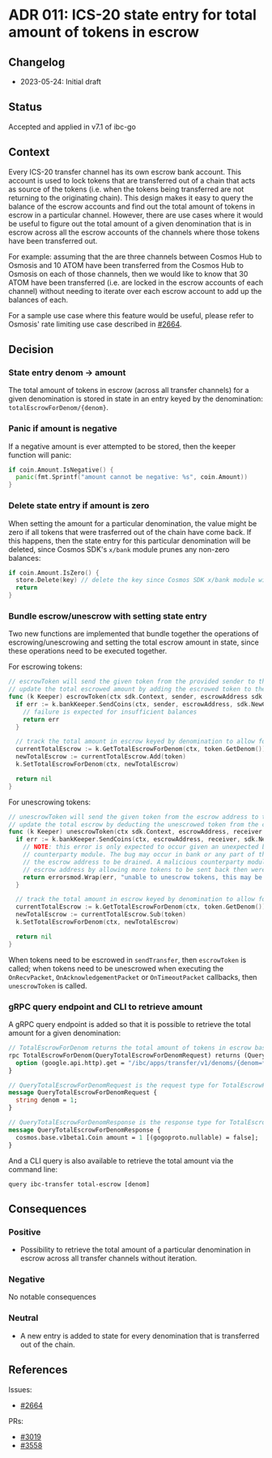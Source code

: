 # ADR 011: ICS-20 state entry for total amount of tokens in escrow

## Changelog

* 2023-05-24: Initial draft

## Status

Accepted and applied in v7.1 of ibc-go

## Context

Every ICS-20 transfer channel has its own escrow bank account. This account is used to lock tokens that are transferred out of a chain that acts as source of the tokens (i.e. when the tokens being transferred are not returning to the originating chain). This design makes it easy to query the balance of the escrow accounts and find out the total amount of tokens in escrow in a particular channel. However, there are use cases where it would be useful to figure out the total amount of a given denomination that is in escrow across all the escrow accounts of the channels where those tokens have been transferred out.

For example: assuming that the are three channels between Cosmos Hub to Osmosis and 10 ATOM have been transferred from the Cosmos Hub to Osmosis on each of those channels, then we would like to know that 30 ATOM have been transferred (i.e. are locked in the escrow accounts of each channel) without needing to iterate over each escrow account to add up the balances of each.

For a sample use case where this feature would be useful, please refer to Osmosis' rate limiting use case described in [#2664](https://github.com/cosmos/ibc-go/issues/2664).

## Decision

### State entry denom -> amount

The total amount of tokens in escrow (across all transfer channels) for a given denomination is stored in state in an entry keyed by the denomination: `totalEscrowForDenom/{denom}`.

### Panic if amount is negative

If a negative amount is ever attempted to be stored, then the keeper function will panic:

```go
if coin.Amount.IsNegative() {
  panic(fmt.Sprintf("amount cannot be negative: %s", coin.Amount))
}
```

### Delete state entry if amount is zero

When setting the amount for a particular denomination, the value might be zero if all tokens that were trasferred out of the chain have come back. If this happens, then the state entry for this particular denomination will be deleted, since Cosmos SDK's `x/bank` module prunes any non-zero balances:

```go
if coin.Amount.IsZero() {
  store.Delete(key) // delete the key since Cosmos SDK x/bank module will prune any non-zero balances
  return
}
```

### Bundle escrow/unescrow with setting state entry

Two new functions are implemented that bundle together the operations of escrowing/unescrowing and setting the total escrow amount in state, since these operations need to be executed together. 

For escrowing tokens:

```go
// escrowToken will send the given token from the provided sender to the escrow address. It will also
// update the total escrowed amount by adding the escrowed token to the current total escrow.
func (k Keeper) escrowToken(ctx sdk.Context, sender, escrowAddress sdk.AccAddress, token sdk.Coin) error {
  if err := k.bankKeeper.SendCoins(ctx, sender, escrowAddress, sdk.NewCoins(token)); err != nil {
    // failure is expected for insufficient balances
    return err
  }

  // track the total amount in escrow keyed by denomination to allow for efficient iteration
  currentTotalEscrow := k.GetTotalEscrowForDenom(ctx, token.GetDenom())
  newTotalEscrow := currentTotalEscrow.Add(token)
  k.SetTotalEscrowForDenom(ctx, newTotalEscrow)

  return nil
}
```

For unescrowing tokens:

```go
// unescrowToken will send the given token from the escrow address to the provided receiver. It will also
// update the total escrow by deducting the unescrowed token from the current total escrow.
func (k Keeper) unescrowToken(ctx sdk.Context, escrowAddress, receiver sdk.AccAddress, token sdk.Coin) error {
  if err := k.bankKeeper.SendCoins(ctx, escrowAddress, receiver, sdk.NewCoins(token)); err != nil {
    // NOTE: this error is only expected to occur given an unexpected bug or a malicious
    // counterparty module. The bug may occur in bank or any part of the code that allows
    // the escrow address to be drained. A malicious counterparty module could drain the
    // escrow address by allowing more tokens to be sent back then were escrowed.
    return errorsmod.Wrap(err, "unable to unescrow tokens, this may be caused by a malicious counterparty module or a bug: please open an issue on counterparty module")
  }

  // track the total amount in escrow keyed by denomination to allow for efficient iteration
  currentTotalEscrow := k.GetTotalEscrowForDenom(ctx, token.GetDenom())
  newTotalEscrow := currentTotalEscrow.Sub(token)
  k.SetTotalEscrowForDenom(ctx, newTotalEscrow)

  return nil
}
```

When tokens need to be escrowed in `sendTransfer`, then `escrowToken` is called; when tokens need to be unescrowed when executing the `OnRecvPacket`, `OnAcknowledgementPacket` or `OnTimeoutPacket` callbacks, then `unescrowToken` is called.

### gRPC query endpoint and CLI to retrieve amount

A gRPC query endpoint is added so that it is possible to retrieve the total amount for a given denomination:

```proto
// TotalEscrowForDenom returns the total amount of tokens in escrow based on the denom.
rpc TotalEscrowForDenom(QueryTotalEscrowForDenomRequest) returns (QueryTotalEscrowForDenomResponse) {
  option (google.api.http).get = "/ibc/apps/transfer/v1/denoms/{denom=**}/total_escrow";
}

// QueryTotalEscrowForDenomRequest is the request type for TotalEscrowForDenom RPC method.
message QueryTotalEscrowForDenomRequest {
  string denom = 1;
}

// QueryTotalEscrowForDenomResponse is the response type for TotalEscrowForDenom RPC method.
message QueryTotalEscrowForDenomResponse {
  cosmos.base.v1beta1.Coin amount = 1 [(gogoproto.nullable) = false];
}
```

And a CLI query is also available to retrieve the total amount via the command line:

```shell
query ibc-transfer total-escrow [denom]
```

## Consequences

### Positive

* Possibility to retrieve the total amount of a particular denomination in escrow across all transfer channels without iteration.

### Negative

No notable consequences

### Neutral

* A new entry is added to state for every denomination that is transferred out of the chain.

## References

Issues:

* [#2664](https://github.com/cosmos/ibc-go/issues/2664)

PRs:

* [#3019](https://github.com/cosmos/ibc-go/pull/3019)
* [#3558](https://github.com/cosmos/ibc-go/pull/3558)